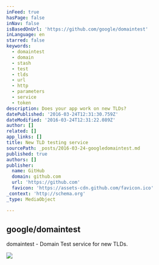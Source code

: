 ```yaml
---
inFeed: true
hasPage: false
inNav: false
isBasedOnUrl: 'https://github.com/google/domaintest'
inLanguage: en
starred: false
keywords:
  - domaintest
  - domain
  - stash
  - test
  - tlds
  - url
  - http
  - parameters
  - service
  - token
description: Does your app work on new TLDs?
datePublished: '2016-03-24T12:31:30.759Z'
dateModified: '2016-03-24T12:31:22.089Z'
author: []
related: []
app_links: []
title: New TLD testing service
sourcePath: _posts/2016-03-24-googledomaintest.md
published: true
authors: []
publisher:
  name: GitHub
  domain: github.com
  url: 'https://github.com'
  favicon: 'https://assets-cdn.github.com/favicon.ico'
_context: 'http://schema.org'
_type: MediaObject

---
```

<article style=""><h1>google/domaintest</h1><p>domaintest - Domain Test service for new TLDs.</p><img src="https://avatars2.githubusercontent.com/u/1342004?v=3&amp;s=400" /></article>
